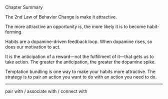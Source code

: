 Chapter Summary

The 2nd Law of Behavior Change is make it attractive.

The more attractive an opportunity is, the more likely it is to
become habit-forming.

Habits are a dopamine-driven feedback loop. When dopamine
rises, so does our motivation to act.

It is the anticipation of a reward—not the fulfillment of it—that
gets us to take action. The greater the anticipation, the greater the
dopamine spike.

Temptation bundling is one way to make your habits more
attractive. The strategy is to pair an action you want to do with an
action you need to do.

---

pair with / associate with / connect with